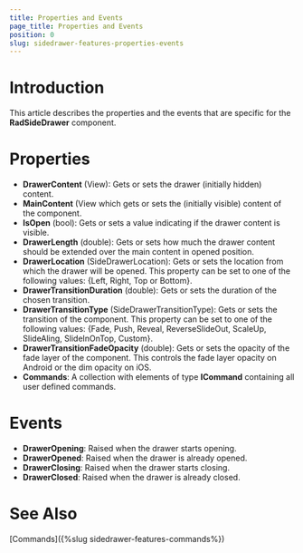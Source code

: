 ```yaml
---
title: Properties and Events
page_title: Properties and Events
position: 0
slug: sidedrawer-features-properties-events
---
```

# Introduction
This article describes the properties and the events that are specific for the **RadSideDrawer** component.

# Properties
- **DrawerContent** (View): Gets or sets the drawer (initially hidden) content.
- **MainContent** (View which gets or sets the (initially visible) content of the component.
- **IsOpen** (bool): Gets or sets a value indicating if the drawer content is visible.
- **DrawerLength** (double): Gets or sets how much the drawer content should be extended over the main content in opened position.
- **DrawerLocation** (SideDrawerLocation): Gets or sets the location from which the drawer will be opened. This property can be set to one of the following values: {Left, Right, Top or Bottom}.
- **DrawerTransitionDuration** (double): Gets or sets the duration of the chosen transition.
- **DrawerTransitionType** (SideDrawerTransitionType): Gets or sets the transition of the component. This property can be set to one of the following values: {Fade, Push, Reveal, ReverseSlideOut, ScaleUp, SlideAling, SlideInOnTop, Custom}.
- **DrawerTransitionFadeOpacity** (double): Gets or sets the opacity of the fade layer of the component. This controls the fade layer opacity on Android or the dim opacity on iOS.
- **Commands**: A collection with elements of type **ICommand** containing all user defined commands.

# Events

- **DrawerOpening**: Raised when the drawer starts opening.
- **DrawerOpened**: Raised when the drawer is already opened.
- **DrawerClosing**: Raised when the drawer starts closing.
- **DrawerClosed**: Raised when the drawer is already closed.

# See Also

[Commands]({%slug sidedrawer-features-commands%})